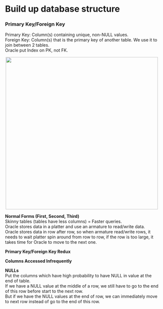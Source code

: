 # Build up database structure
### Primary Key/Foreign Key<br/>
Primary Key: Column(s) containing unique, non-NULL values.<br/>
Foreign Key: Column(s) that is the primary key of another table. We use it to join between 2 tables.<br/>
Oracle put Index on PK, not FK.<br/>
 <p align="center"><img src="https://i.imgur.com/yRC2hMD.png" width="500" ></p>
 
**Normal Forms (First, Second, Third)**<br/>
Skinny tables (tables have less columns) = Faster queries.<br/>
Oracle stores data in a platter and use an armature to read/write data.<br/>
Oracle stores data in row after row, so when armature read/write rows, it needs to wait platter spin around from row to row, if the row is too large, it takes time for Oracle to move to the next one.<br/>


**Primary Key/Foreign Key Redux**<br/>

**Columns Accessed Infrequently**<br/>

**NULLs**<br/>
Put the columns which have high probability to have NULL in value at the end of table.<br/>
If we have a NULL value at the middle of a row, we still have to go to the end of this row before start to the next row.<br/>
But if we have the NULL values at the end of row, we can immediately move to next row instead of go to the end of this row.<br/>
